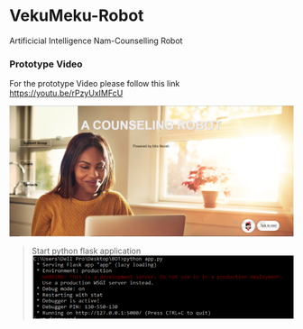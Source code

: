 # VekuMeku-Robot
Artificicial Intelligence Nam-Counselling Robot 

### Prototype Video
For the prototype Video please follow this link https://youtu.be/rPzyUxIMFcU

![Alt text](screenshoots/main.PNG)


>Start python flask application
![Alt text](screenshoots/run.PNG)
